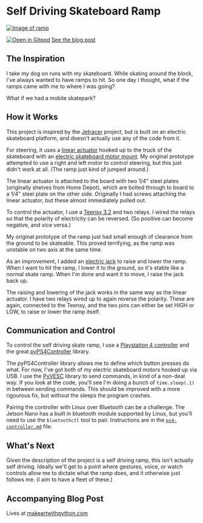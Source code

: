 # Self Driving Skateboard Ramp

[![Image of ramp](https://makeartwithpython.s3.us-west-2.amazonaws.com/ramp-open.jpg)](https://www.makeartwithpython.com/blog/building-a-remote-controlled-skate-ramp/)

[![Open in Gitpod](https://gitpod.io/button/open-in-gitpod.svg)](https://gitpod.io/#https://github.com/burningion/self-driving-skate-ramp)
[See the blog post](https://www.makeartwithpython.com/blog/building-a-remote-controlled-skate-ramp/)

## The Inspiration

I take my dog on runs with my skateboard. While skating around the block, I've always wanted to have ramps to hit. So one day I thought, what if the ramps came with me to where I was going? 

What if we had a mobile skatepark?

## How it Works

This project is inspired by the [Jetracer](https://github.com/NVIDIA-AI-IOT/jetracer) project, but is built on an electric skateboard platform, and doesn't actually use any of the code from it.

For steering, it uses a [linear actuator](https://amzn.to/3WPIkHX) hooked up to the truck of the skateboard with an [electric skateboard motor mount](https://amzn.to/40eZ0eV). My original prototype attempted to use a right and left motor to control steering, but this just didn't work at all. (The ramp just kind of jumped around.)

The linear actuator is attached to the board with two 1/4" steel plates (originally shelves from Home Depot), which are bolted through to board to a 1/4" steel plate on the other side. Originally I had screws attaching the linear actuator, but these almost immediately pulled out.

To control the actuator, I use a [Teensy 3.2](https://www.pjrc.com/store/teensy32.html) and two relays. I wired the relays so that the polarity of electricity can be reversed. (So positive can become negative, and vice versa.)

My original prototype of the ramp just had small enough of clearance from the ground to be skateable. This proved terrifying, as the ramp was unstable on two axis at the same time.

As an improvement, I added an [electric jack](https://amzn.to/3wKzsse) to raise and lower the ramp. When I want to hit the ramp, I lower it to the ground, so it's stable like a normal skate ramp. When I'm done and want it to move, I raise the jack back up.

The raising and lowering of the jack works in the same way as the linear actuator. I have two relays wired up to again reverse the polarity. These are again, connected to the Teensy, and the two pins can either be set HIGH or LOW, to raise or lower the ramp itself.

## Communication and Control

To control the self driving skate ramp, I use a [Playstation 4 controller](https://amzn.to/40ngJ3C) and the great [pyPS4Controller](https://github.com/ArturSpirin/pyPS4Controller) library. 

The pyPS4Controller library allows me to define which button presses do what. For now, I've got both of my electric skateboard motors hooked up via USB. I use the [PyVESC](https://github.com/LiamBindle/PyVESC) library to send commands, in kind of a non-deal way. If you look at the code, you'll see I'm doing a bunch of `time.sleep(.1)` in between sending commands. This should be improved with a more rigourous fix, but without the sleeps the program crashes.

Pairing the controller with Linux over Bluetooth can be a challenge. The Jetson Nano has a built in bluetooth module supported by Linux, but you'll need to use the `bluetoothctl` tool to pair. Instructions are in the [`ps4-controller.md`](https://github.com/burningion/self-driving-skate-ramp/blob/main/ps4-controller.md) file.

## What's Next

Given the description of the project is a self driving ramp, this isn't actually self driving. Ideally we'll get to a point where gestures, voice, or watch controls allow me to dictate what the ramp does, and it otherwise just follows me. (I aim to have a fleet of these.)

## Accompanying Blog Post

Lives at [makeartwithpython.com](https://www.makeartwithpython.com/blog/building-a-remote-controlled-skate-ramp/)
